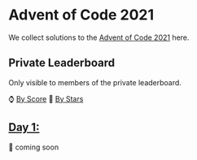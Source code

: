 # Advent of Code 2021

We collect solutions to the [Advent of Code 2021](https://adventofcode.com/2021) here.

## Private Leaderboard

Only visible to members of the private leaderboard.

⌚ [By Score](https://adventofcode.com/2021/leaderboard/private/view/979032?order=local_score)
🌟 [By Stars](https://adventofcode.com/2021/leaderboard/private/view/979032?order=stars)

## [Day 1:](https://adventofcode.com/2021/day/1)

 🎅 coming soon 

[traveling-developer]: https://github.com/traveling-developer
